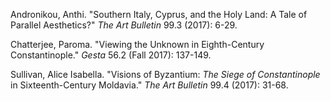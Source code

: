 Andronikou, Anthi. "Southern Italy, Cyprus, and the Holy Land: A Tale of Parallel Aesthetics?" _The Art Bulletin_ 99.3 (2017): 6-29.

Chatterjee, Paroma. "Viewing the Unknown in Eighth-Century Constantinople." _Gesta_ 56.2 (Fall 2017): 137-149.

Sullivan, Alice Isabella. "Visions of Byzantium: _The Siege of Constantinople_ in Sixteenth-Century Moldavia." _The Art Bulletin_ 99.4 (2017): 31-68.
